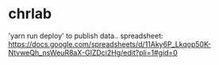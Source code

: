# chrlab
'yarn run deploy' to publish data..
spreadsheet:
https://docs.google.com/spreadsheets/d/11Aky6P_Lkqop50K-NtvweQh_nsWeuR8aX-GIZDci2Hg/edit?pli=1#gid=0
